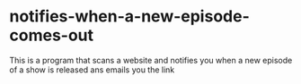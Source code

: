 # notifies-when-a-new-episode-comes-out
This is a program that scans a website and notifies you when a new episode of a show is released ans emails you the link
